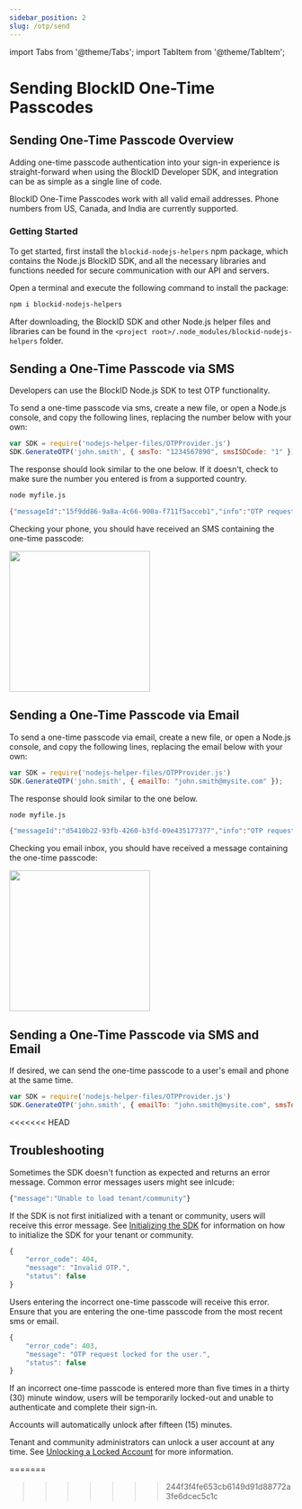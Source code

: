 ```yaml
---
sidebar_position: 2
slug: /otp/send
---
```


import Tabs from '@theme/Tabs';
import TabItem from '@theme/TabItem';

# Sending BlockID One-Time Passcodes


## Sending One-Time Passcode Overview
 
Adding one-time passcode authentication into your sign-in experience is straight-forward when using the BlockID Developer SDK, and integration can be as simple as a single line of code.  

BlockID One-Time Passcodes work with all valid email addresses. Phone numbers from US, Canada, and India are currently supported. 

### Getting Started 

To get started, first install the `blockid-nodejs-helpers` npm package, which contains the Node.js BlockID SDK, and all the necessary libraries and functions needed for secure communication with our API and servers.    

Open a terminal and execute the following command to install the package:  
 

```bash
npm i blockid-nodejs-helpers
```
After downloading, the BlockID SDK and other Node.js helper files and libraries can be found in the `<project root>/.node_modules/blockid-nodejs-helpers` folder.  

## Sending a One-Time Passcode via SMS

Developers can use the BlockID Node.js SDK to test OTP functionality. 

To send a one-time passcode via sms, create a new file, or open a Node.js console, and copy the following lines, replacing the number below with your own:


```jsx title=REQUEST
var SDK = require('nodejs-helper-files/OTPProvider.js')
SDK.GenerateOTP('john.smith', { smsTo: "1234567890", smsISDCode: "1" });
```

The response should look similar to the one below. If it doesn't, check to make sure the number you entered is from a supported country.    

```bash title=RESPONSE
node myfile.js

{"messageId":"15f9dd86-9a8a-4c66-900a-f711f5acceb1","info":"OTP request accepted"}
```

Checking your phone, you should have received an SMS containing the one-time passcode: 

<img src='../../../img/otpsms.png' width='250' />

	



## Sending a One-Time Passcode via Email

To send a one-time passcode via email, create a new file, or open a Node.js console, and copy the following lines, replacing the email below with your own:


```jsx title=REQUEST
var SDK = require('nodejs-helper-files/OTPProvider.js')
SDK.GenerateOTP('john.smith', { emailTo: "john.smith@mysite.com" });
```

The response should look similar to the one below.   

```bash title=RESPONSE
node myfile.js

{"messageId":"d5410b22-93fb-4260-b3fd-09e435177377","info":"OTP request accepted"}
```

Checking you email inbox, you should have received a message containing the one-time passcode:

<img src='../../../img/otpemail.png' width='250' />


## Sending a One-Time Passcode via SMS and Email

If desired, we can send the one-time passcode to a user's email and phone at the same time. 



```jsx title=REQUEST
var SDK = require('nodejs-helper-files/OTPProvider.js')
SDK.GenerateOTP('john.smith', { emailTo: "john.smith@mysite.com", smsTo: "1234567890", smsISDCode: "1" });
```

<<<<<<< HEAD
## Troubleshooting

Sometimes the SDK doesn't function as expected and returns an error message.  Common error messages users might see inlcude: 

```jsx title=RESPONSE
{"message":"Unable to load tenant/community"}
```

If the SDK is not first initialized with a tenant or community, users will receive this error message. See [Initializing the SDK](/docs/uwl2) for information on how to initialize the SDK for your tenant or community.

```jsx title=RESPONSE
{
    "error_code": 404,
    "message": "Invalid OTP.",
    "status": false
}
```

Users entering the incorrect one-time passcode will receive this error. Ensure that you are entering the one-time passcode from the most recent sms or email.  

```jsx title=RESPONSE
{
    "error_code": 403,
    "message": "OTP request locked for the user.",
    "status": false
}
```
If an incorrect one-time passcode is entered more than five times in a thirty (30) minute window, users will be temporarily locked-out and unable to authenticate and complete their sign-in. 

Accounts will automatically unlock after fifteen (15) minutes. 

Tenant and community administrators can unlock a user account at any time. See [Unlocking a Locked Account](/docs/otp/verify#Unlock) for more information.   


=======
  
>>>>>>> 244f3f4fe653cb6149d91d88772a3fe6dcec5c1c
